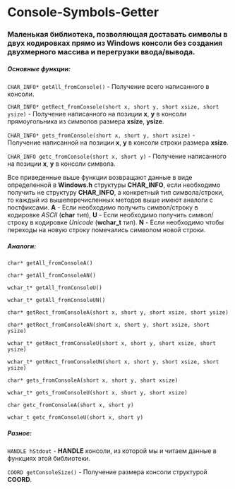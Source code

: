 # Console-Symbols-Getter
### Маленькая библиотека, позволяющая доставать символы в двух кодировках прямо из Windows консоли без создания двухмерного массива и перегрузки ввода/вывода.


##### Основные функции:

`CHAR_INFO* getAll_fromConsole()` - Получение всего написанного в консоли.

`CHAR_INFO* getRect_fromConsole(short x, short y, short xsize, short ysize)` - Получение написанного на позиции **x**, **y** в консоли прямоугольника из символов размера **xsize**, **ysize**.

`CHAR_INFO* gets_fromConsole(short x, short y, short xsize)` - Получение написанной на позиции **x**, **y** в консоли строки размера **xsize**.

`CHAR_INFO getc_fromConsole(short x, short y)` - Получение написанного на позиции **x**, **y** в консоли символа.

Все приведенные выше функции возвращают данные в виде определенной в **Windows.h** структуры **CHAR_INFO**, если необходимо получить не структуру **CHAR_INFO**, а конкретный тип символа/строки, то каждый из вышеперечисленных методов выше имеют аналоги с постфиксами.
**A** - Если необходимо получить символ/строку в кодировке *ASCII* (**char** тип),
**U** - Если необходимо получить символ/строку в кодировке *Unicode* (**wchar_t** тип).
**N** - Если необходимо чтобы переходы на новую строку помечались символом новой строки.

##### Аналоги:

`char* getAll_fromConsoleA()`

`char* getAll_fromConsoleAN()`

`wchar_t* getAll_fromConsoleU()`

`wchar_t* getAll_fromConsoleUN()`

`char* getRect_fromConsoleA(short x, short y, short xsize, short ysize)`

`char* getRect_fromConsoleAN(short x, short y, short xsize, short ysize)`

`wchar_t* getRect_fromConsoleU(short x, short y, short xsize, short ysize)`

`wchar_t* getRect_fromConsoleUN(short x, short y, short xsize, short ysize)`

`char* gets_fromConsoleA(short x, short y, short xsize)`

`wchar_t* gets_fromConsoleU(short x, short y, short xsize)`

`char getc_fromConsoleA(short x, short y)`

`wchar_t getc_fromConsoleU(short x, short y)`


##### Разное:

`HANDLE hStdout` - **HANDLE** консоли, из которой мы и читаем данные в функциях этой библиотеки.

`COORD getConsoleSize()` - Получение размера консоли структурой **COORD**.
